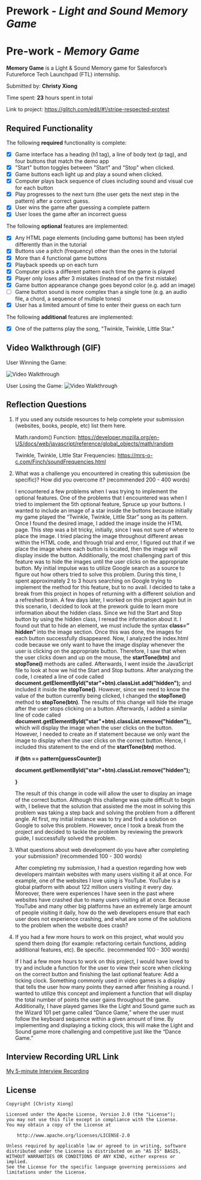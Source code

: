 # Prework - _Light and Sound Memory Game_

# Pre-work - _Memory Game_

**Memory Game** is a Light & Sound Memory game for Salesforce’s Futureforce Tech Launchpad (FTL) internship.

Submitted by: **Christy Xiong**

Time spent: **23** hours spent in total

Link to project: https://glitch.com/edit/#!/stripe-respected-protest

## Required Functionality

The following **required** functionality is complete:

- [x] Game interface has a heading (h1 tag), a line of body text (p tag), and four buttons that match the demo app
- [x] "Start" button toggles between "Start" and "Stop" when clicked.
- [x] Game buttons each light up and play a sound when clicked.
- [x] Computer plays back sequence of clues including sound and visual cue for each button
- [x] Play progresses to the next turn (the user gets the next step in the pattern) after a correct guess.
- [x] User wins the game after guessing a complete pattern
- [x] User loses the game after an incorrect guess

The following **optional** features are implemented:

- [x] Any HTML page elements (including game buttons) has been styled differently than in the tutorial
- [x] Buttons use a pitch (frequency) other than the ones in the tutorial
- [x] More than 4 functional game buttons
- [x] Playback speeds up on each turn
- [x] Computer picks a different pattern each time the game is played
- [x] Player only loses after 3 mistakes (instead of on the first mistake)
- [x] Game button appearance change goes beyond color (e.g. add an image)
- [ ] Game button sound is more complex than a single tone (e.g. an audio file, a chord, a sequence of multiple tones)
- [x] User has a limited amount of time to enter their guess on each turn

The following **additional** features are implemented:

- [x] One of the patterns play the song, "Twinkle, Twinkle, Little Star."

## Video Walkthrough (GIF)

User Winning the Game:

<img src='SITE_walkthrough.gif' title='Video Walkthrough' width='' alt='Video Walkthrough' />

User Losing the Game:
<img src='SITE_walkthroughStrike_3.gif' title='Video Walkthrough' width='' alt='Video Walkthrough' />

## Reflection Questions

1. If you used any outside resources to help complete your submission (websites, books, people, etc) list them here.

   Math.random() Function: https://developer.mozilla.org/en-US/docs/web/javascript/reference/global_objects/math/random

   Twinkle, Twinkle, Little Star Frequencies: https://mrs-o-c.com/Finch/soundFrequencies.html

2. What was a challenge you encountered in creating this submission (be specific)? How did you overcome it? (recommended 200 - 400 words)

   I encountered a few problems when I was trying to implement the optional features. One of the problems that I encountered was when I tried to implement the 5th optional feature, Spruce up your buttons. I wanted to include an image of a star inside the buttons because initially my game played the “Twinkle, Twinkle, Little Star” song as its pattern. Once I found the desired image, I added the image inside the HTML page. This step was a bit tricky, initially, since I was not sure of where to place the image. I tried placing the image throughout different areas within the HTML code, and through trial and error, I figured out that if we place the image where each button is located, then the image will display inside the button. Additionally, the most challenging part of this feature was to hide the images until the user clicks on the appropriate button. My initial impulse was to utilize Google search as a source to figure out how others tried to solve this problem. During this time, I spent approximately 2 to 3 hours searching on Google trying to implement the method for this feature, but to no avail. I decided to take a break from this project in hopes of returning with a different solution and a refreshed brain. A few days later, I worked on this project again but in this scenario, I decided to look at the prework guide to learn more information about the hidden class. Since we hid the Start and Stop button by using the hidden class, I reread the information about it. I found out that to hide an element, we must include the syntax **class=” hidden”** into the image section. Once this was done, the images for each button successfully disappeared. Now, I analyzed the index.html code because we only want to have the image display whenever the user is clicking on the appropriate button. Therefore, I saw that when the user clicks down and up on the mouse, the **startTone(btn)** and **stopTone()** methods are called. Afterwards, I went inside the JavaScript file to look at how we hid the Start and Stop buttons. After analyzing the code, I created a line of code called **document.getElementById("star"+btn).classList.add("hidden");** and included it inside the **stopTone()**. However, since we need to know the value of the button currently being clicked, I changed the **stopTone()** method to **stopTone(btn)**. The results of this change will hide the image after the user stops clicking on a button. Afterwards, I added a similar line of code called **document.getElementById("star"+btn).classList.remove("hidden");**, which will display the image when the user clicks on the button. However, I needed to create an if statement because we only want the image to display when the user clicks on the correct button. Hence, I included this statement to the end of the **startTone(btn)** method.

   **if (btn == pattern[guessCounter])**

   **document.getElementById("star"+btn).classList.remove("hidden");**

   **}**

   The result of this change in code will allow the user to display an image of the correct button.
   Although this challenge was quite difficult to begin with, I believe that the solution that assisted me the most in solving this problem was taking a step back and solving the problem from a different angle. At first, my initial instance was to try and find a solution on Google to solve this problem. However, once I took a break from the project and decided to tackle the problem by reviewing the prework guide, I successfully solved the problem.

3. What questions about web development do you have after completing your submission? (recommended 100 - 300 words)

   After completing my submission, I had a question regarding how web developers maintain websites with many users visiting it all at once. For example, one of the websites I love using is YouTube. YouTube is a global platform with about 122 million users visiting it every day. Moreover, there were experiences I have seen in the past where websites have crashed due to many users visiting all at once. Because YouTube and many other big platforms have an extremely large amount of people visiting it daily, how do the web developers ensure that each user does not experience crashing, and what are some of the solutions to the problem when the website does crash?

4. If you had a few more hours to work on this project, what would you spend them doing (for example: refactoring certain functions, adding additional features, etc). Be specific. (recommended 100 - 300 words)

   If I had a few more hours to work on this project, I would have loved to try and include a function for the user to view their score when clicking on the correct button and finishing the last optional feature: Add a ticking clock. Something commonly used in video games is a display that tells the user how many points they earned after finishing a round. I wanted to utilize this concept and implement a function that will display the total number of points the user gains throughout the game. Additionally, I have played games like the Light and Sound game such as the Wizard 101 pet game called “Dance Game,” where the user must follow the keyboard sequence within a given amount of time. By implementing and displaying a ticking clock, this will make the Light and Sound game more challenging and competitive just like the “Dance Game.”

## Interview Recording URL Link

[My 5-minute Interview Recording](https://youtu.be/Celv9QzkcJE)

## License

    Copyright [Christy Xiong]

    Licensed under the Apache License, Version 2.0 (the "License");
    you may not use this file except in compliance with the License.
    You may obtain a copy of the License at

        http://www.apache.org/licenses/LICENSE-2.0

    Unless required by applicable law or agreed to in writing, software
    distributed under the License is distributed on an "AS IS" BASIS,
    WITHOUT WARRANTIES OR CONDITIONS OF ANY KIND, either express or implied.
    See the License for the specific language governing permissions and
    limitations under the License.
